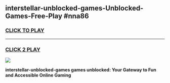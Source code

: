 
## interstellar-unblocked-games-Unblocked-Games-Free-Play #nna86
<h3>
<a href="https://us.freeplayer.one?title=interstellar-unblocked-games&ref=9M">CLICK TO PLAY</a></h3>
<hr>

<h3>
<a href="https://us.freeplayer.one?title=interstellar-unblocked-games&ref=9M">CLICK 2 PLAY</a>
  
</h3>

<a href="https://us.freeplayer.one?title=interstellar-unblocked-games&ref=9M"><img src="https://clearcache.store/games.png"></a>


**interstellar-unblocked-games games unblocked: Your Gateway to Fun and Accessible Online Gaming**
